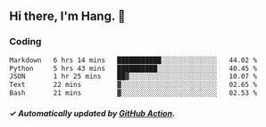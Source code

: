 ## Hi there, I'm Hang. 👋

### Coding

<!--START_SECTION:waka-->

```txt
Markdown   6 hrs 14 mins   ███████████░░░░░░░░░░░░░░   44.02 %
Python     5 hrs 43 mins   ██████████░░░░░░░░░░░░░░░   40.45 %
JSON       1 hr 25 mins    ██▓░░░░░░░░░░░░░░░░░░░░░░   10.07 %
Text       22 mins         ▓░░░░░░░░░░░░░░░░░░░░░░░░   02.65 %
Bash       21 mins         ▓░░░░░░░░░░░░░░░░░░░░░░░░   02.53 %
```

<!--END_SECTION:waka-->

##### ✓ Automatically updated by [GitHub Action](https://github.com/huhuhang/huhuhang/actions).
